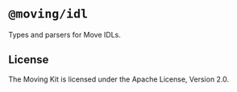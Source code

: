 # `@moving/idl`

Types and parsers for Move IDLs.

## License

The Moving Kit is licensed under the Apache License, Version 2.0.
